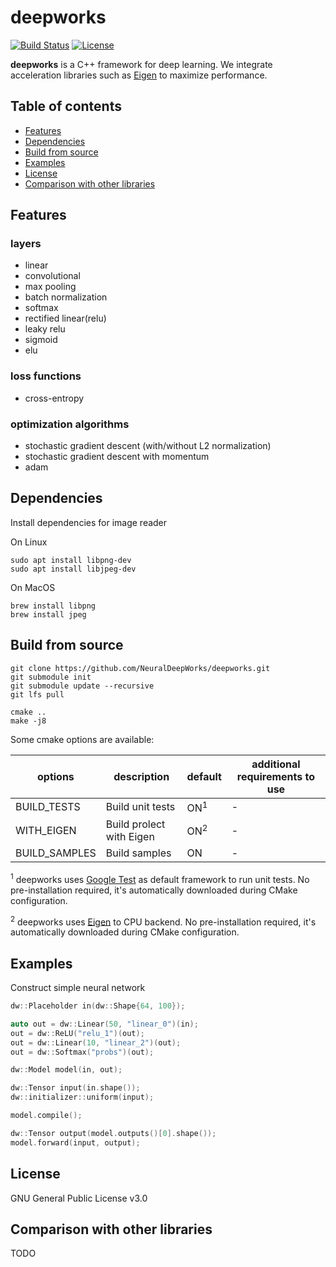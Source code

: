 # deepworks

[![Build Status](https://travis-ci.org/NeuralDeepWorks/deepworks.svg?branch=main)](https://travis-ci.org/tiny-dnn/tiny-dnn) [![License](https://img.shields.io/badge/license-GNU--v3.0-blue.svg)](https://raw.githubusercontent.com/tiny-dnn/tiny-dnn/master/LICENSE)

**deepworks** is a C++ framework for deep learning. We integrate acceleration libraries such as [Eigen](https://eigen.tuxfamily.org/index.php?title=Main_Page) to maximize performance.


## Table of contents

* [Features](#features)
* [Dependencies](#dependencies)
* [Build from source](#build-from-source)
* [Examples](#examples)
* [License](#license)
* [Comparison with other libraries](#comparison-with-other-libraries)


## Features
### layers
  - linear
  - convolutional
  - max pooling
  - batch normalization
  - softmax
  - rectified linear(relu)
  - leaky relu
  - sigmoid
  - elu

### loss functions
* cross-entropy

### optimization algorithms
* stochastic gradient descent (with/without L2 normalization)
* stochastic gradient descent with momentum
* adam

## Dependencies
Install dependencies for image reader

On Linux
```
sudo apt install libpng-dev
sudo apt install libjpeg-dev
```
On MacOS
```
brew install libpng
brew install jpeg
```
## Build from source

```
git clone https://github.com/NeuralDeepWorks/deepworks.git
git submodule init
git submodule update --recursive
git lfs pull
```
```
cmake ..
make -j8
```


Some cmake options are available:

|options|description|default|additional requirements to use|
|-----|-----|----|----|
|BUILD_TESTS|Build unit tests|ON<sup>1</sup>|-|
|WITH_EIGEN|Build prolect with Eigen|ON<sup>2</sup>|-|
|BUILD_SAMPLES|Build samples|ON|-|
 

<sup>1</sup> deepworks uses [Google Test](https://github.com/google/googletest) as default framework to run unit tests. No pre-installation required, it's  automatically downloaded during CMake configuration.

<sup>2</sup> deepworks uses [Eigen](https://eigen.tuxfamily.org/index.php?title=Main_Page) to CPU backend. No pre-installation required, it's  automatically downloaded during CMake configuration.


## Examples
Construct simple neural network

```cpp
dw::Placeholder in(dw::Shape{64, 100});

auto out = dw::Linear(50, "linear_0")(in);
out = dw::ReLU("relu_1")(out);
out = dw::Linear(10, "linear_2")(out);
out = dw::Softmax("probs")(out);

dw::Model model(in, out);

dw::Tensor input(in.shape());
dw::initializer::uniform(input);

model.compile();

dw::Tensor output(model.outputs()[0].shape());
model.forward(input, output);

```

## License
GNU General Public License v3.0

## Comparison with other libraries
TODO
